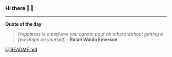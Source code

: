 ### Hi there 👋🏻


---

**Quote of the day**

> *Happiness is a perfume you cannot pour on others without getting a few drops on yourself.* - **Ralph Waldo Emerson** 

[![README.md](https://github.com/marcolovazzano/marcolovazzano/actions/workflows/readme.yml/badge.svg?branch=main)](https://github.com/marcolovazzano/marcolovazzano/actions/workflows/readme.yml)
